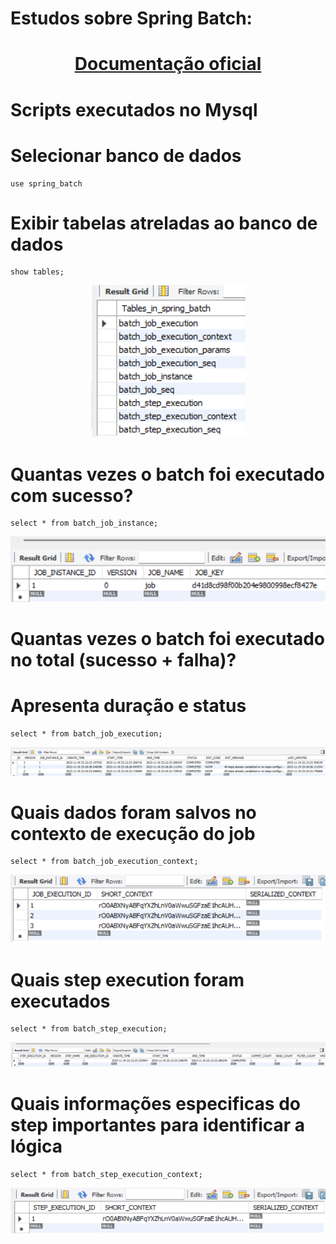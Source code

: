 # Estudos sobre Spring Batch: 

<h1 align="center">
<a href="https://spring.io/projects/spring-batch"> Documentação oficial</a>
</h1>

# Scripts executados no Mysql
# Selecionar banco de dados
```
use spring_batch
```

# Exibir tabelas atreladas ao banco de dados
```
show tables;
```

<p align="center">
  <img alt="Comando show tables" src="imagens/show-tables.png">
</p>


# Quantas vezes o batch foi executado com sucesso?
```
select * from batch_job_instance;
```

<p align="center">
  <img alt="Comando select from batch_job_instances" src="imagens/batch_job_instance.png">
</p>

# Quantas vezes o batch foi executado no total (sucesso + falha)?
# Apresenta duração e status
```
select * from batch_job_execution;
```

<p align="center">
  <img alt="Comando select from batch_job_execution" src="imagens/batch_job_execution.png">
</p>

# Quais dados foram salvos no contexto de execução do job
```
select * from batch_job_execution_context;
```
<p align="center">
  <img alt="Comando select from batch_job_execution_context" src="imagens/batch_job_execution_context.png">
</p>

# Quais step execution foram executados
```
select * from batch_step_execution;
```
<p align="center">
  <img alt="Comando select from batch_step_execution" src="imagens/batch_step_execution.png">
</p>


# Quais informações especificas do step importantes para identificar a lógica
```
select * from batch_step_execution_context;
```
<p align="center">
  <img alt="Comando select from batch_step_execution_context" src="imagens/batch_step_execution_context.png">
</p>
